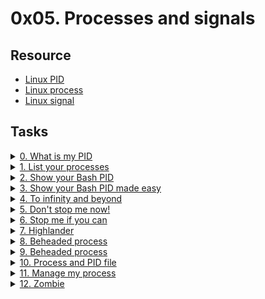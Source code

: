 # 0x05. Processes and signals 

## Resource

- [Linux PID](http://www.linfo.org/pid.html)
- [Linux process](https://www.thegeekstuff.com/2012/03/linux-processes-environment/)
- [Linux signal](https://www.thegeekstuff.com/2012/03/linux-signals-fundamentals/)

## Tasks

<details>
<summary><a href="./0-what-is-my-pid">0. What is my PID</a></summary><br>
<a href='https://postimages.org/' target='_blank'><img src='https://i.postimg.cc/NFCmFGcj/image.png' border='0' alt='image'/></a>
</details>

<details>
<summary><a href="./1-list_your_processes">1. List your processes</a></summary><br>
<a href='https://postimages.org/' target='_blank'><img src='https://i.postimg.cc/zXW2M4SR/image.png' border='0' alt='image'/></a>
</details>

<details>
<summary><a href="./2-show_your_bash_pid">2. Show your Bash PID</a></summary><br>
<a href='https://postimages.org/' target='_blank'><img src='https://i.postimg.cc/T3pRbrz9/image.png' border='0' alt='image'/></a>
</details>

<details>
<summary><a href="./3-show_your_bash_pid_made_easy">3. Show your Bash PID made easy</a></summary><br>
<a href='https://postimages.org/' target='_blank'><img src='https://i.postimg.cc/4NCc3xjn/image.png' border='0' alt='image'/></a>
</details>

<details>
<summary><a href="./4-to_infinity_and_beyond">4. To infinity and beyond</a></summary><br>
<a href='https://postimages.org/' target='_blank'><img src='https://i.postimg.cc/59rp1zBz/image.png' border='0' alt='image'/></a>
</details>

<details>
<summary><a href="./5-dont_stop_me_now">5. Don't stop me now!</a></summary><br>
<a href='https://postimages.org/' target='_blank'><img src='https://i.postimg.cc/CMWh8vCx/image.png' border='0' alt='image'/></a>
</details>

<details>
<summary><a href="./6-stop_me_if_you_can">6. Stop me if you can</a></summary><br>
<a href='https://postimages.org/' target='_blank'><img src='https://i.postimg.cc/2SLpdvYF/image.png' border='0' alt='image'/></a>
</details>

<details>
<summary><a href="./7-highlander">7. Highlander</a></summary><br>
<a href='https://postimages.org/' target='_blank'><img src='https://i.postimg.cc/1z5yGXW9/image.png' border='0' alt='image'/></a>
</details>

<details>
<summary><a href="./8-beheaded_process">8. Beheaded process</a></summary><br>
<a href='https://postimages.org/' target='_blank'><img src='https://i.postimg.cc/W4Xg8DTS/image.png' border='0' alt='image'/></a>
</details>

<details>
<summary><a href="./beheaded_process">9. Beheaded process</a></summary><br>
<a href='https://postimages.org/' target='_blank'><img src='https://i.postimg.cc/W4Xg8DTS/image.png' border='0' alt='image'/></a>
</details>

<details>
<summary><a href="./100-process_and_pid_file">10. Process and PID file</a></summary><br>
<a href='https://postimg.cc/VdHnF6Cd' target='_blank'><img src='https://i.postimg.cc/rwqjMRyC/image.png' border='0' alt='image'/></a>
</details>

<details>
<summary><a href="./101-manage_my_process">11. Manage my process</a></summary><br>
<a href='https://postimg.cc/2qPfd4z2' target='_blank'><img src='https://i.postimg.cc/gJ0kWD1F/image.png' border='0' alt='image'/></a>
<ul>
  <li>Links from screenshot
  <ul>
      <li><a href="https://bashitout.com/2013/05/18/Ampersands-on-the-command-line.html">&</a></li>
      <li><a href="https://www.ghacks.net/2009/04/04/get-to-know-linux-the-etcinitd-directory/">init.d</a></li>
      <li><a href="https://en.wikipedia.org/wiki/Daemon_%28computing%29">Daemon</a></li>
      <li><a href="https://www.gnu.org/software/bash/manual/html_node/Positional-Parameters.html">Positional parameters</a></li>
      <li><a href="./manage_my_process">manage_my_process</a></li>
  </ul>
  </li>
</ul>
</details>

<details>
<summary><a href="./102-zombie.c">12. Zombie</a></summary><br>
<a href='https://postimages.org/' target='_blank'><img src='https://i.postimg.cc/ry1qKz2Y/image.png' border='0' alt='image'/></a>
<ul>
  <li>Links from screenshot
  <ul>
      <li><a href="https://zombieprocess.wordpress.com/what-is-a-zombie-process/">what a zombie process is</a></li>
  </ul>
  </li>
</ul>
</details>